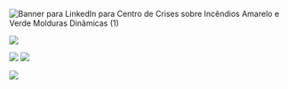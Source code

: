 ![Banner para LinkedIn para Centro de Crises sobre Incêndios Amarelo e Verde Molduras Dinâmicas (1)](https://user-images.githubusercontent.com/88558377/205551131-f2b2e3c2-08de-4609-a6ec-2fce2fcb9733.gif)

 ![](http://github-profile-summary-cards.vercel.app/api/cards/profile-details?username=BeyondtimeX&theme=nord_dark) 

![](http://github-profile-summary-cards.vercel.app/api/cards/stats?username=BeyondtimeX&theme=nord_dark)  ![](http://github-profile-summary-cards.vercel.app/api/cards/repos-per-language?username=BeyondtimeX&hide=Html&theme=nord_dark) 

![](https://github-readme-streak-stats.herokuapp.com/?user=arthurspk&hide_border=true&date_format=M%20j%5B%2C%20Y%5D&background=2D3742&stroke=2D3742&ring=6bbbca&fire=6bbbca&currStreakNum=fff&sideNums=6bbbca&currStreakLabel=6bbbca&sideLabels=fff&dates=fff) 














